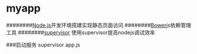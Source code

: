 # myapp


########[Node.js](https://nodejs.org/)开发环境搭建实现静态页面访问
########[Bower](https://bower.io/)js依赖管理工具
########[supervisor](http://www.cnblogs.com/pigtail/archive/2013/01/08/2851056.html) 使用supervisor提高nodejs调试效率

###启动服务 supervisor app.js
